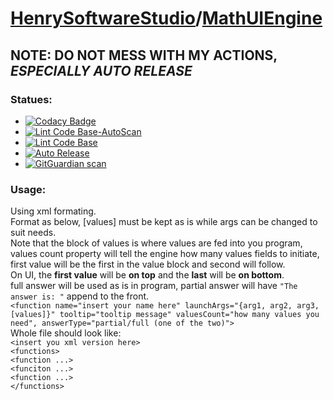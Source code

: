 # [HenrySoftwareStudio](https://github.com/HenrySoftwareStudio)/[MathUIEngine](https://github.com/HenrySoftwareStudio/MathUIEngine)
##  NOTE: DO NOT MESS WITH MY ACTIONS, *ESPECIALLY AUTO RELEASE*
### Statues:
- [![Codacy Badge](https://app.codacy.com/project/badge/Grade/0fc8cfdbe3dc4b7e8af30bb560185487)](https://www.codacy.com/gh/HenrySoftwareStudio/MathUIEngine/dashboard?utm_source=github.com&amp;utm_medium=referral&amp;utm_content=HenrySoftwareStudio/MathUIEngine&amp;utm_campaign=Badge_Grade)
- [![Lint Code Base-AutoScan](https://github.com/HenrySoftwareStudio/MathUIEngine/actions/workflows/QATool-AutoScan.yml/badge.svg)](https://github.com/HenrySoftwareStudio/MathUIEngine/actions/workflows/QATool-AutoScan.yml)
- [![Lint Code Base](https://github.com/HenrySoftwareStudio/MathUIEngine/actions/workflows/QATool-FullScan.yml/badge.svg)](https://github.com/HenrySoftwareStudio/MathUIEngine/actions/workflows/QATool-FullScan.yml)
- [![Auto Release](https://github.com/HenrySoftwareStudio/MathUIEngine/actions/workflows/autoRelease.yml/badge.svg)](https://github.com/HenrySoftwareStudio/MathUIEngine/actions/workflows/autoRelease.yml)
- [![GitGuardian scan](https://github.com/HenrySoftwareStudio/MathUIEngine/actions/workflows/GitGuardian%20Scan.yml/badge.svg)](https://github.com/HenrySoftwareStudio/MathUIEngine/actions/workflows/GitGuardian%20Scan.yml)
### Usage:
Using xml formating.\
Format as below, [values] must be kept as is while args can be changed to suit needs.\
Note that the block of values is where values are fed into you program, values count property will tell the engine how many values fields to initiate, first value will be the first in the value block and second will follow.\
On UI, the **first value** will be **on top** and the **last** will be **on bottom**.\
full answer will be used as is in program, partial answer will have `"The answer is: "` append to the front.\
`<function name="insert your name here" launchArgs="{arg1, arg2, arg3, [values]}" tooltip="tooltip message" valuesCount="how many values you need", answerType="partial/full (one of the two)">`\
Whole file should look like:\
`<insert you xml version here>`\
`<functions>`\
`<function ...>`\
`<funciton ...>`\
`<function ...>`\
`</functions>`
